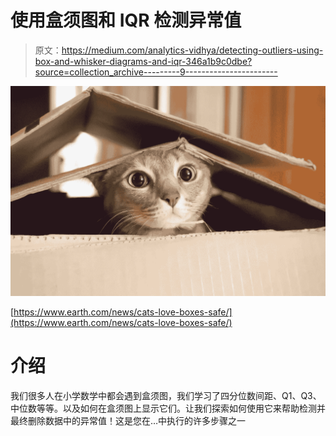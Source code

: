 # 使用盒须图和 IQR 检测异常值

> 原文：<https://medium.com/analytics-vidhya/detecting-outliers-using-box-and-whisker-diagrams-and-iqr-346a1b9c0dbe?source=collection_archive---------9----------------------->

![](img/f871f61786b83890cec5ca05085d21bc.png)

[https://www.earth.com/news/cats-love-boxes-safe/](https://www.earth.com/news/cats-love-boxes-safe/)

# 介绍

我们很多人在小学数学中都会遇到盒须图，我们学习了四分位数间距、Q1、Q3、中位数等等。以及如何在盒须图上显示它们。让我们探索如何使用它来帮助检测并最终删除数据中的异常值！这是您在…中执行的许多步骤之一